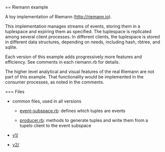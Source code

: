 == Riemann example

A toy implementation of Riemann (http://riemann.io).

This implementation manages streams of events, storing them in a tuplespace and expiring them as specified. The tuplespace is replicated among several client processes. In different clients, the tuplespace is stored in different data structures, depending on needs, including hash, rbtree, and sqlite.

Each version of this example adds progressively more features and efficiency. See comments in each riemann.rb for details.

The higher level analytical and visual features of the real Riemann are not part of this example. That functionality would be implemented in the consumer processes, as noted in the comments.

=== Files

* common files, used in all versions

  * [event-subspace.rb](event-subspace.rb): defines which tuples are events
  
  * [producer.rb](producer.rb): methods to generate tuples and write them
    from a tupelo client to the event subspace

* [v1/](v1)

* [v2/](v2)
